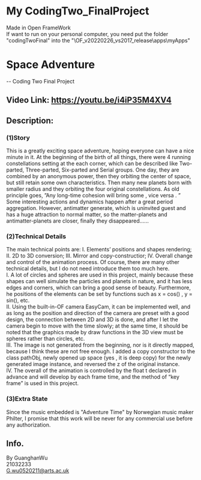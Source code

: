# My CodingTwo_FinalProject
Made in Open FrameWork  
If want to run on your personal computer, you need put the folder "codingTwoFinal" into the "\OF_v20220226_vs2017_release\apps\myApps\"  

# Space Adventure
-- Coding Two Final Project
## Video Link: https://youtu.be/i4iP35M4XV4
## Description:  
### (1)Story  
This is a greatly exciting space adventure, hoping everyone can have a nice minute in it.
At the beginning of the birth of all things, there were 4 running constellations setting at the each corner, which can be described like Two-parted, Three-parted, Six-parted and Serial groups. One day, they are combined by an anonymous power, then they orbiting the center of space, but still retain some own characteristics. Then many new planets born with smaller radius and they orbiting the four original constellations. As old principle goes, ”Any long-time cohesion will bring some , vice versa . ” Some interesting actions and dynamics happen after a great period aggregation. However, antimatter generate, which is uninvited guest and has a huge attraction to normal matter, so the matter-planets and antimatter-planets are closer, finally they disappeared......  

### (2)Technical Details  
The main technical points are: I. Elements’ positions and shapes rendering; II. 2D to 3D conversion; III. Mirror and copy-constructior; IV. Overall change and control of the animation process. Of course, there are many other technical details, but I do not need introduce them too much here.  
I. A lot of circles and spheres are used in this project, mainly because these shapes can well simulate the particles and planets in nature, and it has less edges and corners, which can bring a good sense of beauty. Furthermore, he positions of the elements can be set by functions such as x = cos() , y = sin(), etc.  
II. Using the built-in-OF camera EasyCam, it can be implemented well, and as long as the position and direction of the camera are preset with a good design, the connection between 2D and 3D is done, and after I let the camera begin to move with the time slowly; at the same time, it should be noted that the graphics made by draw functions in the 3D view must be spheres rather than circles, etc.  
III. The image is not generated from the beginning, nor is it directly mapped, because I think these are not free enough. I added a copy constructor to the class pathObj, newly opened up space (yes , it is deep copy) for the newly generated image instance, and reversed the z of the original instance.  
IV. The overall of the animation is controlled by the float t declared in advance and will develop by each frame time, and the method of “key frame” is used in this project.    

### (3)Extra State  
Since the music embedded is "Adventure Time" by Norwegian music maker Philter, I promise that this work will be never for any commercial use before any authorization.

## Info.
By GuanghanWu  
21032233  
G.wu0520211@arts.ac.uk  
